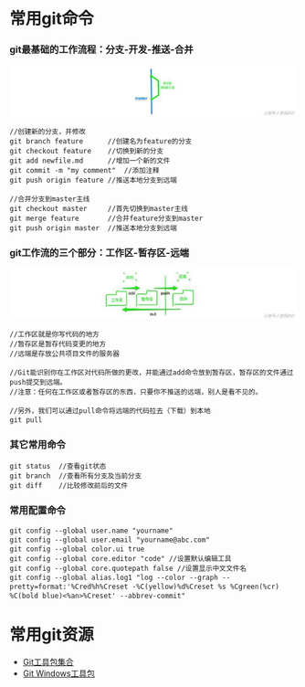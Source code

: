 # 常用git命令

### git最基础的工作流程：分支-开发-推送-合并
![image](Git/git工作流.jpg)
```
//创建新的分支，并修改
git branch feature      //创建名为feature的分支
git checkout feature    //切换到新的分支
git add newfile.md      //增加一个新的文件
git commit -m "my comment"  //添加注释
git push origin feature //推送本地分支到远端

//合并分支到master主线
git checkout master     //首先切换到master主线
git merge feature       //合并feature分支到master
git push origin master  //推送本地分支到远端
```

### git工作流的三个部分：工作区-暂存区-远端
![image](Git/git工作流区域.jpg)
```
//工作区就是你写代码的地方
//暂存区是暂存代码变更的地方
//远端是存放公共项目文件的服务器

//Git能识别你在工作区对代码所做的更改，并能通过add命令放到暂存区，暂存区的文件通过push提交到远端。
//注意：任何在工作区或者暂存区的东西，只要你不推送的远端，别人是看不见的。

//另外，我们可以通过pull命令将远端的代码拉去（下载）到本地
git pull
```
### 其它常用命令
```
git status  //查看git状态
git branch  //查看所有分支及当前分支
git diff    //比较修改前后的文件
```

### 常用配置命令
```
git config --global user.name "yourname"
git config --global user.email "yourname@abc.com"
git config --global color.ui true
git config --global core.editor "code" //设置默认编辑工具
git config --global core.quotepath false //设置显示中文文件名
git config --global alias.log1 "log --color --graph --pretty=format:'%Cred%h%Creset -%C(yellow)%d%Creset %s %Cgreen(%cr) %C(bold blue)<%an>%Creset' --abbrev-commit"
```

# 常用git资源
* [Git工具包集合](https://git-scm.com/)
* [Git Windows工具包](https://git-for-windows.github.io)

